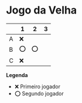 # Jogo da Velha

|   | 1 | 2 | 3 |
|---|---|---|---|
| A |❌|   |   |
| B |⭕|⭕|   |
| C |❌|   |   |

**Legenda**

- ❌ Primeiro jogador 
- ⭕ Segundo jogador